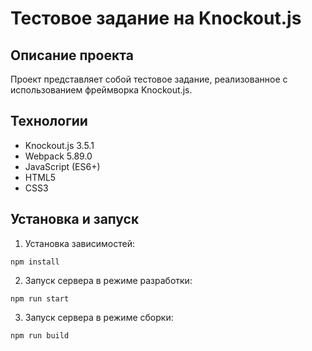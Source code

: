 # Тестовое задание на Knockout.js

## Описание проекта
Проект представляет собой тестовое задание, реализованное с использованием фреймворка Knockout.js. 

## Технологии
- Knockout.js 3.5.1
- Webpack 5.89.0
- JavaScript (ES6+)
- HTML5
- CSS3

## Установка и запуск

1. Установка зависимостей:

``` npm install ```

2. Запуск сервера в режиме разработки:

``` npm run start ```

3. Запуск сервера в режиме сборки:

``` npm run build ```
